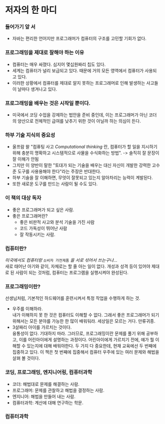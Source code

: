 # 저자의 한 마디
### 들어가기 앞 서
- 자바는 편리한 언어지만 프로그래머가 컴퓨터의 구조를 고민할 기회가 없다.
### 프로그래밍을 제대로 잘해야 하는 이유
- 컴퓨터는 매우 싸졌다. 심지어 몇십원짜리 칩도 있다.
- 세계는 컴퓨터가 널리 보급되고 있다. 때문에 거의 모든 영역에서 컴퓨터가 사용되고 있다.
- 이러한 상황에서 컴퓨터를 제대로 알지 못하는 프로그래머로 인해 발생하는 사고들이 날마다 생겨나고 있다.
### 프로그래밍을 배우는 것은 시작일 뿐이다.
- 미국에서 코딩 수업을 강제하는 법안을 준비 중인데, 이는 프로그래머가 아닌 코더의 양산으로 전체적인 급여를 낮추기 위한 것이 아닐까 하는 의심이 든다.
### 하부 기술 지식의 중요성
- 울프람 왈 "컴퓨팅 사고 _Computational thinking_ 란, 컴퓨터가 할 일을 지시하기 위해 충분히 명확하고 시스템적으로 사물을 수식화하는 방법". -> 솔직히 잘 문장이 잘 이해가 안됨
- 그치만 이 양반이 말한 "토대가 되는 기술을 배우는 대신 자신이 개발한 강력한 고수준 도구를 사용용해야 한다"라는 주장은 반대한다.
- 하부 기술을 잘 이해하면, 무엇이 잘못되고 있는지 알아차리는 능력이 계발된다.
- 또한 새로운 도구를 만드는 사람이 될 수도 있다.
### 이 책의 대상 독자
- 좋은 프로그래머가 되고 싶은 사람.
- 좋은 프로그래머란?
  - 좋은 비판적 사고와 분석 기술을 가진 사람
  - 코드 가독성이 뛰어난 사람
  - 잘 작동시키는 사람.
### 컴퓨터란?
_미국에서도 컴퓨터랑_  `소비자 가전제품` _을 서로 섞어서 쓰는구나..._  
새로 태어난 아기와 같이, 자체로는 할 줄 아는 일이 없다.
개성과 성격 등이 있어야 제대로 된 사람이 되는 것처럼, 컴퓨터는 프로그램을 실행시켜야 완성된다.
### 프로그래밍이란?
선생님처럼, 기본적인 하드웨어를 훈련시켜서 특정 작업을 수행하게 하는 것.
- 우주를 이해하라.  
내가 이해하지 못 한 것은 컴퓨터도 이해할 수 없다.
그래서 좋은 프로그래머가 되기 위해서는 모든 분야를 가능한 한 많이 배워둬라. 세상일은 모르는 거다. 만류귀종.
- 3살짜리 아이를 가르치는 것이다.  
융통성이 없다. 기대하지 마라.
그러므로, 프로그래밍이란 문제를 풀기 위해 공부하고, 이를 어린아이에게 설명하는 과정이다.
어린아이에게 가르치기 전에, 얘가 뭘 이해할 수 있는지에 대해 배워야한다. 
두 가지 다 중요한데, 현재 교육에선 두 번째에 집중하고 있다. 이 책은 첫 번째에 집중해서 컴퓨터 우주에 있는 여러 문제와 해법을 살펴 볼 것이다.
### 코딩, 프로그래밍, 엔지니어링, 컴퓨터과학
- 코더: 해법대로 문제를 해결하는 사람.
- 프로그래머: 문제를 관찰하고 해법을 결정하는 사람.
- 엔지니어: 해법을 만들어 내는 사람.
- 컴퓨터과학: 계산에 대해 연구하는 학문.
### 컴퓨터과학
